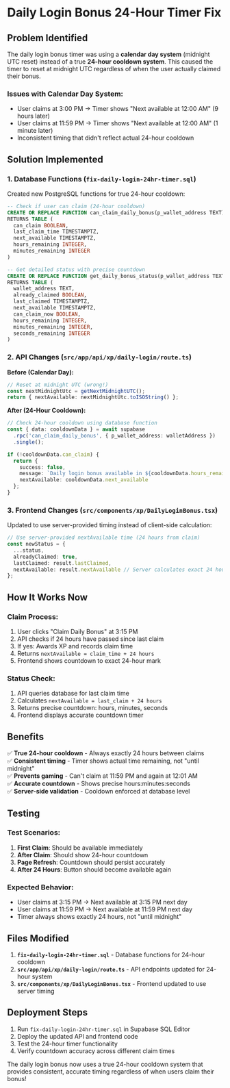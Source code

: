 # Daily Login Bonus 24-Hour Timer Fix

## Problem Identified

The daily login bonus timer was using a **calendar day system** (midnight UTC reset) instead of a true **24-hour cooldown system**. This caused the timer to reset at midnight UTC regardless of when the user actually claimed their bonus.

### Issues with Calendar Day System:
- User claims at 3:00 PM → Timer shows "Next available at 12:00 AM" (9 hours later)
- User claims at 11:59 PM → Timer shows "Next available at 12:00 AM" (1 minute later)
- Inconsistent timing that didn't reflect actual 24-hour cooldown

## Solution Implemented

### 1. Database Functions (`fix-daily-login-24hr-timer.sql`)

Created new PostgreSQL functions for true 24-hour cooldown:

```sql
-- Check if user can claim (24-hour cooldown)
CREATE OR REPLACE FUNCTION can_claim_daily_bonus(p_wallet_address TEXT)
RETURNS TABLE (
  can_claim BOOLEAN,
  last_claim_time TIMESTAMPTZ,
  next_available TIMESTAMPTZ,
  hours_remaining INTEGER,
  minutes_remaining INTEGER
)

-- Get detailed status with precise countdown
CREATE OR REPLACE FUNCTION get_daily_bonus_status(p_wallet_address TEXT)
RETURNS TABLE (
  wallet_address TEXT,
  already_claimed BOOLEAN,
  last_claimed TIMESTAMPTZ,
  next_available TIMESTAMPTZ,
  can_claim_now BOOLEAN,
  hours_remaining INTEGER,
  minutes_remaining INTEGER,
  seconds_remaining INTEGER
)
```

### 2. API Changes (`src/app/api/xp/daily-login/route.ts`)

**Before (Calendar Day):**
```typescript
// Reset at midnight UTC (wrong!)
const nextMidnightUtc = getNextMidnightUTC();
return { nextAvailable: nextMidnightUtc.toISOString() };
```

**After (24-Hour Cooldown):**
```typescript
// Check 24-hour cooldown using database function
const { data: cooldownData } = await supabase
  .rpc('can_claim_daily_bonus', { p_wallet_address: walletAddress })
  .single();

if (!cooldownData.can_claim) {
  return {
    success: false,
    message: `Daily login bonus available in ${cooldownData.hours_remaining}h ${cooldownData.minutes_remaining}m`,
    nextAvailable: cooldownData.next_available
  };
}
```

### 3. Frontend Changes (`src/components/xp/DailyLoginBonus.tsx`)

Updated to use server-provided timing instead of client-side calculation:

```typescript
// Use server-provided nextAvailable time (24 hours from claim)
const newStatus = {
  ...status,
  alreadyClaimed: true,
  lastClaimed: result.lastClaimed,
  nextAvailable: result.nextAvailable // Server calculates exact 24 hours
};
```

## How It Works Now

### Claim Process:
1. User clicks "Claim Daily Bonus" at 3:15 PM
2. API checks if 24 hours have passed since last claim
3. If yes: Awards XP and records claim time
4. Returns `nextAvailable = claim_time + 24 hours`
5. Frontend shows countdown to exact 24-hour mark

### Status Check:
1. API queries database for last claim time
2. Calculates `nextAvailable = last_claim + 24 hours`
3. Returns precise countdown: hours, minutes, seconds
4. Frontend displays accurate countdown timer

## Benefits

✅ **True 24-hour cooldown** - Always exactly 24 hours between claims  
✅ **Consistent timing** - Timer shows actual time remaining, not "until midnight"  
✅ **Prevents gaming** - Can't claim at 11:59 PM and again at 12:01 AM  
✅ **Accurate countdown** - Shows precise hours:minutes:seconds  
✅ **Server-side validation** - Cooldown enforced at database level  

## Testing

### Test Scenarios:
1. **First Claim**: Should be available immediately
2. **After Claim**: Should show 24-hour countdown
3. **Page Refresh**: Countdown should persist accurately
4. **After 24 Hours**: Button should become available again

### Expected Behavior:
- User claims at 3:15 PM → Next available at 3:15 PM next day
- User claims at 11:59 PM → Next available at 11:59 PM next day
- Timer always shows exactly 24 hours, not "until midnight"

## Files Modified

1. **`fix-daily-login-24hr-timer.sql`** - Database functions for 24-hour cooldown
2. **`src/app/api/xp/daily-login/route.ts`** - API endpoints updated for 24-hour system
3. **`src/components/xp/DailyLoginBonus.tsx`** - Frontend updated to use server timing

## Deployment Steps

1. Run `fix-daily-login-24hr-timer.sql` in Supabase SQL Editor
2. Deploy the updated API and frontend code
3. Test the 24-hour timer functionality
4. Verify countdown accuracy across different claim times

The daily login bonus now uses a true 24-hour cooldown system that provides consistent, accurate timing regardless of when users claim their bonus!
